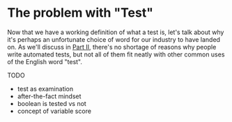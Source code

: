 # The problem with "Test"

Now that we have a working definition of what a test is, let's talk about why
it's perhaps an unfortunate choice of word for our industry to have landed on.
As we'll discuss in [Part II](../part-2-why-write-tests), there's no shortage of
reasons why people write automated tests, but not all of them fit neatly with
other common uses of the English word "test".

TODO
* test as examination
* after-the-fact mindset
* boolean is tested vs not
* concept of variable score
